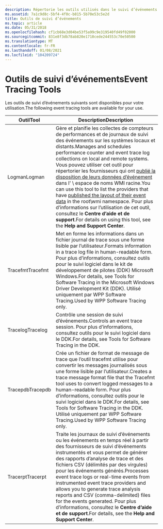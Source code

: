 ```yaml
---
description: Répertorie les outils utilisés dans le suivi d’événements.
ms.assetid: 7a1c9d8c-5bf4-4f0c-b815-5b70e53c5e2d
title: Outils de suivi d’événements
ms.topic: article
ms.date: 05/31/2018
ms.openlocfilehash: cf1cb68e3d04be53f5a99c9e319540fd49f02000
ms.sourcegitcommit: 831e8f3db78ab820e1710cede244553c70e50500
ms.translationtype: MT
ms.contentlocale: fr-FR
ms.lasthandoff: 01/08/2021
ms.locfileid: "104209724"
---
```

# <a name="event-tracing-tools"></a><span data-ttu-id="d5078-103">Outils de suivi d’événements</span><span class="sxs-lookup"><span data-stu-id="d5078-103">Event Tracing Tools</span></span>

<span data-ttu-id="d5078-104">Les outils de suivi d’événements suivants sont disponibles pour votre utilisation.</span><span class="sxs-lookup"><span data-stu-id="d5078-104">The following event tracing tools are available for your use.</span></span>



| <span data-ttu-id="d5078-105">Outil</span><span class="sxs-lookup"><span data-stu-id="d5078-105">Tool</span></span>     | <span data-ttu-id="d5078-106">Description</span><span class="sxs-lookup"><span data-stu-id="d5078-106">Description</span></span>                                                                                                                                                                                                                                                                                                                                |
|----------|--------------------------------------------------------------------------------------------------------------------------------------------------------------------------------------------------------------------------------------------------------------------------------------------------------------------------------------------|
| <span data-ttu-id="d5078-107">Logman</span><span class="sxs-lookup"><span data-stu-id="d5078-107">Logman</span></span>   | <span data-ttu-id="d5078-108">Gère et planifie les collectes de compteurs de performances et de journaux de suivi des événements sur les systèmes locaux et distants.</span><span class="sxs-lookup"><span data-stu-id="d5078-108">Manages and schedules performance counter and event trace log collections on local and remote systems.</span></span> <span data-ttu-id="d5078-109">Vous pouvez utiliser cet outil pour répertorier les fournisseurs qui ont [publié la disposition de leurs données d’événement](publishing-your-event-schema.md) dans l' \\ espace de noms WMI racine.</span><span class="sxs-lookup"><span data-stu-id="d5078-109">You can use this tool to list the providers that have [published the layout of their event data](publishing-your-event-schema.md) in the root\\wmi namespace.</span></span> <span data-ttu-id="d5078-110">Pour plus d’informations sur l’utilisation de cet outil, consultez le **Centre d’aide et de support**.</span><span class="sxs-lookup"><span data-stu-id="d5078-110">For details on using this tool, see the **Help and Support Center**.</span></span> |
| <span data-ttu-id="d5078-111">Tracefmt</span><span class="sxs-lookup"><span data-stu-id="d5078-111">Tracefmt</span></span> | <span data-ttu-id="d5078-112">Met en forme les informations dans un fichier journal de trace sous une forme lisible par l’utilisateur.</span><span class="sxs-lookup"><span data-stu-id="d5078-112">Formats information in a trace log file in human-readable form.</span></span> <span data-ttu-id="d5078-113">Pour plus d’informations, consultez outils pour le suivi logiciel dans le kit de développement de pilotes (DDK) Microsoft Windows.</span><span class="sxs-lookup"><span data-stu-id="d5078-113">For details, see Tools for Software Tracing in the Microsoft Windows Driver Development Kit (DDK).</span></span> <span data-ttu-id="d5078-114">Utilisé uniquement par WPP Software Tracing.</span><span class="sxs-lookup"><span data-stu-id="d5078-114">Used by WPP Software Tracing only.</span></span>                                                                                                                                      |
| <span data-ttu-id="d5078-115">Tracelog</span><span class="sxs-lookup"><span data-stu-id="d5078-115">Tracelog</span></span> | <span data-ttu-id="d5078-116">Contrôle une session de suivi d’événements.</span><span class="sxs-lookup"><span data-stu-id="d5078-116">Controls an event trace session.</span></span> <span data-ttu-id="d5078-117">Pour plus d’informations, consultez outils pour le suivi logiciel dans le DDK.</span><span class="sxs-lookup"><span data-stu-id="d5078-117">For details, see Tools for Software Tracing in the DDK.</span></span>                                                                                                                                                                                                                                                   |
| <span data-ttu-id="d5078-118">Tracepdb</span><span class="sxs-lookup"><span data-stu-id="d5078-118">Tracepdb</span></span> | <span data-ttu-id="d5078-119">Crée un fichier de format de message de trace que l’outil tracefmt utilise pour convertir les messages journalisés sous une forme lisible par l’utilisateur.</span><span class="sxs-lookup"><span data-stu-id="d5078-119">Creates a trace message format file that the Tracefmt tool uses to convert logged messages to a human-readable form.</span></span> <span data-ttu-id="d5078-120">Pour plus d’informations, consultez outils pour le suivi logiciel dans le DDK.</span><span class="sxs-lookup"><span data-stu-id="d5078-120">For details, see Tools for Software Tracing in the DDK.</span></span> <span data-ttu-id="d5078-121">Utilisé uniquement par WPP Software Tracing.</span><span class="sxs-lookup"><span data-stu-id="d5078-121">Used by WPP Software Tracing only.</span></span>                                                                                                                            |
| <span data-ttu-id="d5078-122">Tracerpt</span><span class="sxs-lookup"><span data-stu-id="d5078-122">Tracerpt</span></span> | <span data-ttu-id="d5078-123">Traite les journaux de suivi d’événements ou les événements en temps réel à partir des fournisseurs de suivi d’événements instrumentés et vous permet de générer des rapports d’analyse de trace et des fichiers CSV (délimités par des virgules) pour les événements générés.</span><span class="sxs-lookup"><span data-stu-id="d5078-123">Processes event trace logs or real-time events from instrumented event trace providers and allows you to generate trace analysis reports and CSV (comma-delimited) files for the events generated.</span></span> <span data-ttu-id="d5078-124">Pour plus d’informations, consultez le **Centre d’aide et de support**.</span><span class="sxs-lookup"><span data-stu-id="d5078-124">For details, see the **Help and Support Center**.</span></span>                                                                                       |



 

 

 



